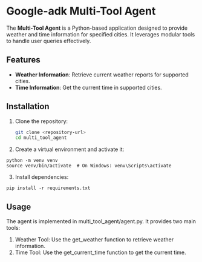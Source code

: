 # Google-adk Multi-Tool Agent


The **Multi-Tool Agent** is a Python-based application designed to provide weather and time information for specified cities. It leverages modular tools to handle user queries effectively.

## Features

- **Weather Information**: Retrieve current weather reports for supported cities.
- **Time Information**: Get the current time in supported cities.

## Installation

1. Clone the repository:
   ```bash
   git clone <repository-url>
   cd multi_tool_agent

2. Create a virtual environment and activate it:

```
python -m venv venv
source venv/bin/activate  # On Windows: venv\Scripts\activate
```
3. Install dependencies:

```
pip install -r requirements.txt
```

## Usage
The agent is implemented in multi_tool_agent/agent.py. It provides two main tools:

1. Weather Tool: Use the get_weather function to retrieve weather information.
2. Time Tool: Use the get_current_time function to get the current time.